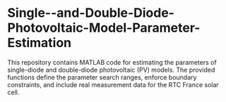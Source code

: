 # Single--and-Double-Diode-Photovoltaic-Model-Parameter-Estimation
This repository contains MATLAB code for estimating the parameters of single-diode and double-diode photovoltaic (PV) models. The provided functions define the parameter search ranges, enforce boundary constraints, and include real measurement data for the RTC France solar cell.
